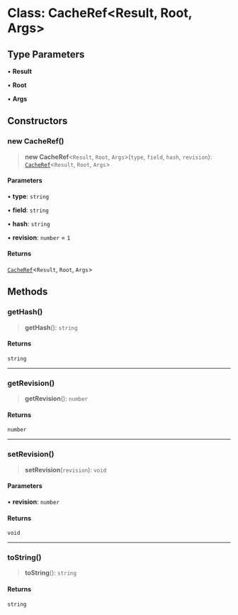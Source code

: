 # Class: CacheRef\<Result, Root, Args\>

## Type Parameters

• **Result**

• **Root**

• **Args**

## Constructors

### new CacheRef()

> **new CacheRef**\<`Result`, `Root`, `Args`\>(`type`, `field`, `hash`, `revision`): [`CacheRef`](CacheRef.md)\<`Result`, `Root`, `Args`\>

#### Parameters

• **type**: `string`

• **field**: `string`

• **hash**: `string`

• **revision**: `number` = `1`

#### Returns

[`CacheRef`](CacheRef.md)\<`Result`, `Root`, `Args`\>

## Methods

### getHash()

> **getHash**(): `string`

#### Returns

`string`

---

### getRevision()

> **getRevision**(): `number`

#### Returns

`number`

---

### setRevision()

> **setRevision**(`revision`): `void`

#### Parameters

• **revision**: `number`

#### Returns

`void`

---

### toString()

> **toString**(): `string`

#### Returns

`string`
